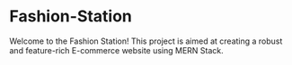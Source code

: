 # Fashion-Station
Welcome to the Fashion Station! This project is aimed at creating a robust and feature-rich E-commerce website using MERN Stack.
